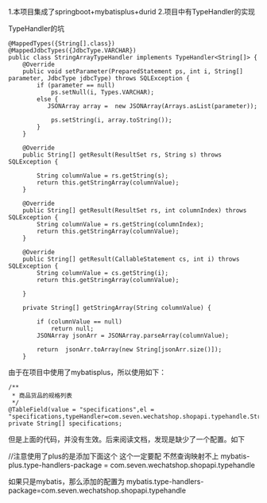 1.本项目集成了springboot+mybatisplus+durid
2.项目中有TypeHandler的实现


TypeHandler的坑

    @MappedTypes({String[].class})
    @MappedJdbcTypes({JdbcType.VARCHAR})
    public class StringArrayTypeHandler implements TypeHandler<String[]> {
        @Override
        public void setParameter(PreparedStatement ps, int i, String[] parameter, JdbcType jdbcType) throws SQLException {
            if (parameter == null)
                ps.setNull(i, Types.VARCHAR);
            else {
               JSONArray array =  new JSONArray(Arrays.asList(parameter));
    
                ps.setString(i, array.toString());
            }
        }
    
        @Override
        public String[] getResult(ResultSet rs, String s) throws SQLException {
    
            String columnValue = rs.getString(s);
            return this.getStringArray(columnValue);
        }
    
        @Override
        public String[] getResult(ResultSet rs, int columnIndex) throws SQLException {
            String columnValue = rs.getString(columnIndex);
            return this.getStringArray(columnValue);
        }
    
        @Override
        public String[] getResult(CallableStatement cs, int i) throws SQLException {
            String columnValue = cs.getString(i);
            return this.getStringArray(columnValue);
    
        }
    
        private String[] getStringArray(String columnValue) {
    
            if (columnValue == null)
                return null;
            JSONArray jsonArr = JSONArray.parseArray(columnValue);
    
            return  jsonArr.toArray(new String[jsonArr.size()]);
        }
    
由于在项目中使用了mybatisplus，所以使用如下：


    /**
     * 商品货品的规格列表
     */
    @TableField(value = "specifications",el = "specifications,typeHandler=com.seven.wechatshop.shopapi.typehandle.StringArrayTypeHandler")
    private String[] specifications;
   
但是上面的代码，并没有生效。后来阅读文档，发现是缺少了一个配置。如下

//注意使用了plus的是添加下面这个 这个一定要配 不然查询映射不上
mybatis-plus.type-handlers-package = com.seven.wechatshop.shopapi.typehandle

如果只是mybatis，那么添加的配置为
mybatis.type-handlers-package=com.seven.wechatshop.shopapi.typehandle





